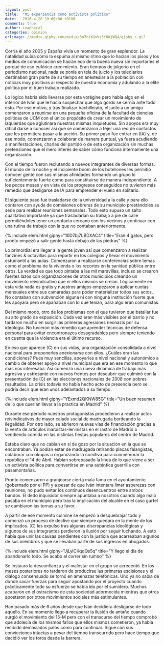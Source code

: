 ```yaml
---
layout: post
title:  "Mi experiencia como activista politico"
date:   2016-4-20 10:00:00 +0100
comments: true
author: ivanheral
categories: opinion
urlimage: //media.giphy.com/media/3o7btXGnVi5f8WjWQU/giphy_s.gif
---
```

Corría el año 2005 y España vivía un momento de gran esplendor. La natalidad subía como la espuma al mismo ritmo que lo hacían los pisos y los medios de comunicación se hacían eco de la buena nueva sin importarles el porqué de ese eufórico crecimiento. Eran tiempos de jolgorio en el periodismo nacional, nada se ponía en tela de juicio y los telediarios destinaban gran parte de su tiempo en anestesiar a la población con noticias muy positivas al respecto de nuestra economía y adulando a la elite política por el buen trabajo realizado.

Lo lógico habría sido llevarse por esta vorágine pero había algo en el interior de Iván que le hacía sospechar que algo gordo se cernía ante todo esto. Por ese motivo, y tras finalizar bachillerato, el junto a un amigo comenzaron a reunirse en una pequeña oficina de la facultad de ciencias políticas de UCM con el único propósito de crear un movimiento de izquierdas que aglutinara nuestras mismas inquietudes. 
Sin apoyos era muy difícil darse a conocer así que se comenzaron a tejer una red de contactos que les permitiera pasar a la acción. Su primer paso fue entrar en (IA) y, de ese modo, comenzaron a colaborar de manera puntual, ya fuera acudiendo a manifestaciones, charlas del partido o de esta organización sin muchas pretensiones que el mero interés de saber cómo funciona internamente una organización.

Con el tiempo fueron reclutando a nuevos integrantes de diversas formas. El mundo de la noche y el incipiente boom de los botellones les permitió conocer gente con sus mismas afinidades formando un grupo lo suficientemente fuerte como para constituirse de manera independiente. A los pocos meses y en vista de los progresos conseguidos no tuvieron más remedio que desligarse de IA para emprender el vuelo en solitario.

El siguiente paso fue trasladarse de la universidad a la calle y para ello contaron con ayuda de comisiones obreras de su municipio prestándoles su sede para realizar reuniones semanales. Todo esto supuso un salto cualitativo importante ya que trasladarían su trabajo a pie de calle permitiéndoles tener un contacto cercano con los vecinos y continuar con una  rutina de trabajo con la que no contaban anteriormente.

{% include elem.html giphy="10D7bj7LBDXAC4" title="Eran 4 gatos, pero pronto empezó a salir gente hasta debajo de las piedras" %}

Lo primordial era llegar a la gente joven así que comenzaron a realizar fanzines & octavillas para repartir en los colegios y llevar el movimiento estudiantil a las aulas. Comenzaron a realizarse conferencias sobre temas como el problema de la vivienda o los recortes en la sanidad pública entre otros. La verdad es que todo pintaba a las mil maravillas, incluso se crearon fuertes lazos con organizaciones de otros municipios creando un movimiento reivindicativo que ni ellos mismos se creían.
Lógicamente en esta vida nada es gratis y nuestros amigos empezaron a aplicar cuotas mensuales entre sus camaradas para poder materializar todos sus actos. No contaban con subvención alguna ni con ninguna institución fuerte que les apoyara pero se apañaban con lo que tenían, para algo eran comunistas.

Del mismo modo, otro de los problemas con el que tuvieron que batallar fue su alto grado de exposición. Cada vez eran más visibles por el barrio y no tardaron mucho en surgir las primeras agresiones neonazis por su ideología. No tuvieron más remedio que aprender técnicas de defensa personal para evitar encontronazos desagradables pero siempre teniendo en cuenta que la violencia era el último recurso.

En eso que aparece (C) en sus vidas, una organización consolidada a nivel nacional para proponerles anexionarse con ellos. ¿Cuáles eran las condiciones? Pues muy sencillas, apoyarles a nivel nacional y autonómico a cambio de obtener apoyo a nivel municipal que era en ese momento lo que más nos interesaba. Así comenzó una nueva dinámica de trabajo más agresiva y estresante con nuevos frentes por descubrir que culminó con la presentación de (C) en las elecciones nacionales de 2008 con pobres resultados. La crisis todavía no había hecho acto de presencia pero se podría decir que eran unos adelantados a su tiempo.

{% include elem.html giphy="YExmd2QKNW85G" title="Un buen resumen de lo que querían llevar a la practica en Madrid" %}


Durante ese periodo nuestros protagonistas procedieron a realizar actos reivindicativos de mayor calado social de madrugada bordeando la ilegalidad. Por otro lado, se abrieron nuevas vías de financiación gracias a la venta de artículos marxistas-leninistas en el rastro de Madrid o vendiendo comida en las distintas fiestas populares del centro de Madrid.

Estaba claro que no cabían en sí de gozo por la situación en la que se encontraban. Ya podían estar de madrugada retirando placas falangistas, colaborar con okupas u organizando la comitiva para conmemorar la republica el 14 de Abril. Habían sobrepasado la línea de lo que viene a ser un activista política para convertirse en una auténtica guerrilla con pasamontañas.

Pronto comenzaron a granjearse cierta mala fama en el ayuntamiento (gobernado por el PP) y a pesar de que Iván intentara limar asperezas con reuniones, no pudo evitar los continuos desencuentros entre ambos bandos. El dedo inquisidor siempre apuntaba a nosotros cuando algo malo pasaba en el municipio pero tras la implicación del alcalde en el caso gurtel  se cambiaron las tornas a su favor.

A partir de ese momento culmine se empezó a desquebrajar todo y comenzó un proceso de declive que siempre quedara en la mente de los implicados. (C) les expulso tras algunas discrepancias ideológicas y algunos de sus integrantes perdieron la ilusión por seguir luchando. A esto había que unir las causas pendientes con la justicia que acarreaban algunos de sus miembros y que se llevaban parte de sus ingresos en abogados.

{% include elem.html giphy="JjLylCKqqQs5q" title="Y llego el dia de abandonarlo todo. Se acabo el correr sin rumbo" %}

Se instauro la desconfianza y el malestar en el grupo se acrecentó. En los meses posteriores  no tardaron de producirse las primeras escisiones y el dialogo consensuado se tornó en amenazas telefónicas. Uno ya no sabía de donde sacar fuerzas para seguir apostando por el proyecto cuando  prácticamente todo su esfuerzo se había ido por el sumidero. Muchos acabaron en el ostracismo de esta sociedad adormecida mientras que otros apostaron por otros movimientos sociales más estimulantes. 

Han pasado más de 6 años desde que Iván decidiera desligarse de todo aquello. En su momento llego a recuperar la ilusión de antaño cuando surgió el movimiento del 15-M pero con el transcurso del tiempo comprobó que adolecía de los mismos fallos que ellos mismos cometieron, ya había recibido demasiados palos como para continuar. Sigue con sus convicciones intactas a pesar del tiempo transcurrido pero hace tiempo que decidió ver los toros desde la barrera.


